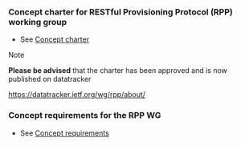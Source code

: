 ### Concept charter for RESTful Provisioning Protocol (RPP) working group

* See [Concept charter](https://github.com/SIDN/ietf-wg-rpp-charter/blob/main/rpp-charter.md)

> [!NOTE]
> **Please be advised** that the charter has been approved and is now published on datatracker
>
> https://datatracker.ietf.org/wg/rpp/about/

### Concept requirements for the RPP WG

* See [Concept requirements](https://github.com/SIDN/ietf-wg-rpp-charter/blob/main/requirements.md)

